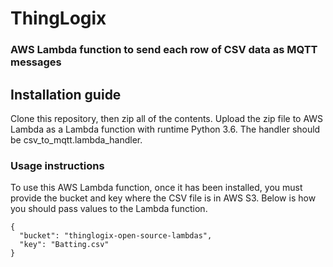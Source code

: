 # ThingLogix
### AWS Lambda function to send each row of CSV data as MQTT messages

## Installation guide
Clone this repository, then zip all of the contents. Upload the zip file to AWS Lambda as a Lambda function with runtime Python 3.6. The handler should be csv_to_mqtt.lambda_handler.

### Usage instructions
To use this AWS Lambda function, once it has been installed, you must provide the bucket and key where the CSV file is in AWS S3. Below is how you should pass values to the Lambda function.
```
{
  "bucket": "thinglogix-open-source-lambdas",
  "key": "Batting.csv"
}
```
